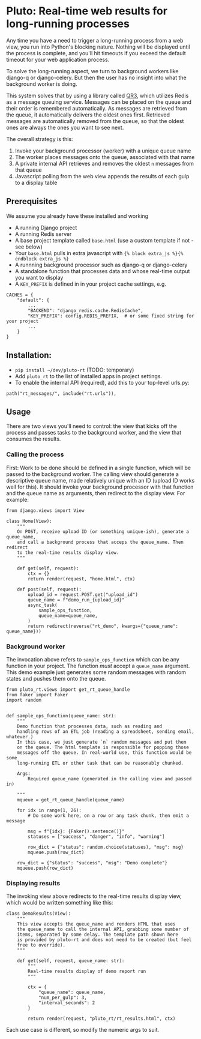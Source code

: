 # Pluto: Real-time web results for long-running processes

Any time you have a need to trigger a long-running process from a web view,
you run into Python's blocking nature. Nothing will be displayed until the
process is complete, and you'll hit timeouts if you exceed the default timeout
for your web application process.

To solve the long-running aspect, we turn to background workers like django-q
or django-celery. But then the user has no insight into what the background
worker is doing.

This system solves that by using a library called [QR3](https://pypi.org/project/qr3/), which
utilizes Redis as a message queuing service. Messages can be placed on the queue and their order is
remembered automatically. As messages are retrieved from the queue, it automatically delivers the
oldest ones first. Retrieved messages are automatically removed from the queue, so that the oldest
ones are always the ones you want to see next.

The overall strategy is this:

1. Invoke your background processor (worker) with a unique queue name
1. The worker places messages onto the queue, associated with that name
1. A private internal API retrieves and removes the oldest `n` messages from that queue
1. Javascript polling from the web view appends the results of each gulp to a display table


## Prerequisites

We assume you already have these installed and working

- A running Django project
- A running Redis server
- A base project template called `base.html` (use a custom template if not - see below)
- Your `base.html` pulls in extra javascript with `{% block extra_js %}{% endblock extra_js %}`
- A runnning background processor such as django-q or django-celery
- A standalone function that processes data and whose real-time output you want to display
- A `KEY_PREFIX` is defined in in your project cache settings, e.g.

```
CACHES = {
    "default": {
        ...
        "BACKEND": "django_redis.cache.RedisCache",
        "KEY_PREFIX": config.REDIS_PREFIX,  # or some fixed string for your project
        ...
    }
}
```

## Installation:

- `pip install ~/dev/pluto-rt` (TODO: temporary)
- Add `pluto_rt` to the list of installed apps in project settings.
- To enable the internal API (required), add this to your top-level urls.py:

```
path("rt_messages/", include("rt.urls")),
```

## Usage
There are two views you'll need to control: the view that kicks off the process
and passes tasks to the background worker, and the view that consumes the results.

### Calling the process

First: Work to be done should be defined in a single function, which will be passed to the
background worker.  The calling view should generate a descriptive queue name, made relatively
unique with an ID (upload ID works well for this). It should invoke your background processor with
that function and the queue name as arguments, then redirect to the display view. For example:

```
from django.views import View

class Home(View):
    """
    On POST, receive upload ID (or something unique-ish), generate a queue_name,
    and call a background process that acceps the queue_name. Then redirect
    to the real-time results display view.
    """

    def get(self, request):
        ctx = {}
        return render(request, "home.html", ctx)

    def post(self, request):
        upload_id = request.POST.get("upload_id")
        queue_name = f"demo_run_{upload_id}"
        async_task(
            sample_ops_function,
            queue_name=queue_name,
        )
        return redirect(reverse("rt_demo", kwargs={"queue_name": queue_name}))
```

### Background worker

The invocation above refers to `sample_ops_function` which can be any function
in your project. The function *must* accept a `queue_name` argument. This demo
example just generates some random messages with random states and pushes them
onto the queue.

```
from pluto_rt.views import get_rt_queue_handle
from faker import Faker
import random


def sample_ops_function(queue_name: str):
    """
    Demo function that processes data, such as reading and
    handling rows of an ETL job (reading a spreadsheet, sending email, whatever.)
    In this case, we just generate `n` random messages and put them
    on the queue. The html template is responsible for popping those
    messages off the queue. In real-world use, this function would be some
    long-running ETL or other task that can be reasonably chunked.

    Args:
        Required queue_name (generated in the calling view and passed in)

    """
    mqueue = get_rt_queue_handle(queue_name)

    for idx in range(1, 26):
        # Do some work here, on a row or any task chunk, then emit a message

        msg = f"{idx}: {Faker().sentence()}"
        statuses = ["success", "danger", "info", "warning"]

        row_dict = {"status": random.choice(statuses), "msg": msg}
        mqueue.push(row_dict)

    row_dict = {"status": "success", "msg": "Demo complete"}
    mqueue.push(row_dict)
```

### Displaying results

The invoking view above redirects to the real-time results display view, which would
be written something like this:

```
class DemoResults(View):
    """
    This view accepts the queue_name and renders HTML that uses
    the queue_name to call the internal API, grabbing some number of
    items, separated by some delay. The template path shown here
    is provided by pluto-rt and does not need to be created (but feel
    free to override).
    """

    def get(self, request, queue_name: str):
        """
        Real-time results display of demo report run
        """

        ctx = {
            "queue_name": queue_name,
            "num_per_gulp": 3,
            "interval_seconds": 2
        }

        return render(request, "pluto_rt/rt_results.html", ctx)

```

Each use case is different, so modify the numeric args to suit.





